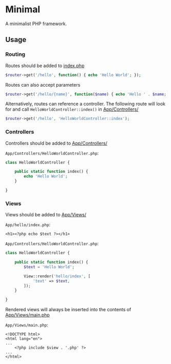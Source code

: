 # Minimal

A minimalist PHP framework.

## Usage
### Routing
Routes should be added to [index.php](index.php)
```php
$router->get('/hello', function() { echo 'Hello World'; });
```

Routes can also accept parameters
```php
$router->get('/hello/{name}', function($name) { echo 'Hello ' . $name; });
```

Alternatively, routes can reference a controller. The following route will look for and call `HelloWorldController::index()` in [App/Controllers/](App/Controllers/)

```php
$router->get('/hello', 'HelloWorldController::index');
```

### Controllers
Controllers should be added to [App/Controllers/](App/Controllers/)

`App/Controllers/HelloWorldController.php`:

```php
class HelloWorldController {

    public static function index() {
        echo 'Hello World';
    }

}
```

### Views
Views should be added to [App/Views/](App/Views/)

`App/hello/index.php`:

```html+php
<h1><?php echo $text ?></h1>
```

`App/Controllers/HelloWorldController.php`:

```php
class HelloWorldController {

    public static function index() {
        $text = 'Hello World';

        View::render('hello/index', [
            'text' => $text,
        ]);
    }

}
```

Rendered views will always be inserted into the contents of [App/Views/main.php](App/Views/main.php)

`App/Views/main.php`:
```html+php
<!DOCTYPE html>
<html lang="en">
...
    <?php include $view . '.php' ?>
...
</html>
```
